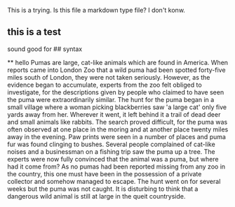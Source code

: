 This is a trying.
Is this file a markdown type file?
I don't konw.
## this is a test 
sound good for ## syntax

** hello
Pumas are large, cat-like animals which are found in America.
When reports came into London Zoo that a wild puma had been spotted forty-five miles south of London, 
they were not taken seriously.
However, as the evidence began to accumulate, experts from the zoo felt obliged to investigate, 
for the descriptions given by people who claimed to have seen the puma were extraordinarily similar.
The hunt for the puma began in a small village where a woman picking blackberries saw 'a large cat' 
only five yards away from her.
Wherever it went, it left behind it a trail of dead deer and small animals like rabbits.
The search proved difficult, for the puma was often observed at one place in the moring and at another
place twenty miles away in the evening.
Paw prints were seen in a number of places and puma fur was found clinging to bushes.
Several people complained of cat-like noises and a businessman on a fishing trip 
saw the puma up a tree.
The experts were now fully convinced that the animal was a puma, but where had it come from?
As no pumas had been reported missing from any zoo in the country, this one must have been 
in the possession of a private collector and somehow managed to escape.
The hunt went on for several weeks but the puma was not caught.
It is disturbing to think that a dangerous wild animal is still at large in the queit countryside.
